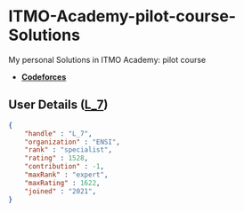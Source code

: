 # ITMO-Academy-pilot-course-Solutions
My personal Solutions in ITMO Academy: pilot course 
- **[Codeforces](https://codeforces.com//edu//courses/)** 

## User Details ([L_7](https://codeforces.com/profile/L_7))

```.json
{
	"handle" : "L_7",
	"organization" : "ENSI",
	"rank" : "specialist",
	"rating" : 1528,
	"contribution" : -1,
	"maxRank" : "expert",
	"maxRating" : 1622,
	"joined" : "2021",
}
